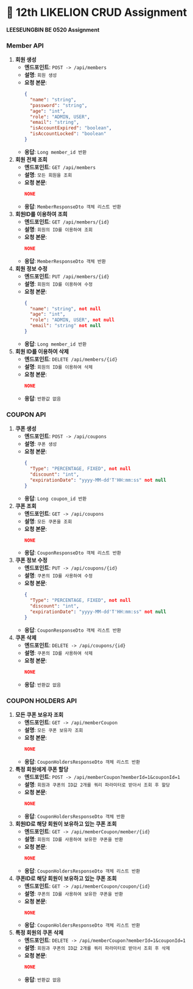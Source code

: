 # 🦁 12th LIKELION CRUD Assignment

#### **LEESEUNGBIN BE  0520 Assignment**

### Member API
1. **회원 생성**
    - **엔드포인트**: `POST -> /api/members`
    - **설명**: `회원 생성`
    - **요청 본문**:
        ```json
        {
          "name": "string",
          "password": "string",
          "age": "int",
          "role": "ADMIN, USER",
          "email": "string",
          "isAccountExpired": "boolean",
          "isAccountLocked": "boolean"
        }
        ```
    - **응답**: `Long member_id 반환`
2. **회원 전체 조희**
    - **엔드포인트**: `GET /api/members`
    - **설명**: `모든 회원을 조회`
    - **요청 본문**:
        ```json
        NONE
        ```
    - **응답**: `MemberResponseDto 객체 리스트 반환`
3. **회원ID를 이용하여 조희**
    - **엔드포인트**: `GET /api/members/{id}`
    - **설명**: `회원의 ID를 이용하여 조회`
    - **요청 본문**:
        ```json
        NONE
        ```
    - **응답**: `MemberResponseDto 객체 반환`
3. **회원 정보 수정**
    - **엔드포인트**: `PUT /api/members/{id}`
    - **설명**: `회원의 ID를 이용하여 수정`
    - **요청 본문**:
        ```json
	    {
          "name": "string", not null
          "age": "int",
          "role": "ADMIN, USER", not null
          "email": "string" not null
        }
        ```
    - **응답**: `Long member_id 반환`
4. **회원 ID를 이용하여 삭제**
    - **엔드포인트**: `DELETE /api/members/{id}`
    - **설명**: `회원의 ID를 이용하여 삭제`
    - **요청 본문**:
        ```json
	    NONE
        ```
    - **응답**: `반환값 없음`
### COUPON API
1. **쿠폰 생성**
    - **엔드포인트**: `POST -> /api/coupons`
    - **설명**: `쿠폰 생성`
    - **요청 본문**:
        ```json
        {
          "Type": "PERCENTAGE, FIXED", not null
          "discount": "int",
          "expirationDate": "yyyy-MM-dd'T'HH:mm:ss" not null
        }
        ```
    - **응답**: `Long coupon_id 반환`
2. **쿠폰 조회**
    - **엔드포인트**: `GET -> /api/coupons`
    - **설명**: `모든 쿠폰을 조회`
    - **요청 본문**:
        ```json
        NONE
        ```
    - **응답**: `CouponResponseDto 객체 리스트 반환`
3. **쿠폰 정보 수정**
    - **엔드포인트**: `PUT -> /api/coupons/{id}`
    - **설명**: `쿠폰의 ID를 사용하여 수정`
    - **요청 본문**:
        ```json
        {
          "Type": "PERCENTAGE, FIXED", not null
          "discount": "int",
          "expirationDate": "yyyy-MM-dd'T'HH:mm:ss" not null
        }
        ```
    - **응답**: `CouponResponseDto 객체 리스트 반환`
4. **쿠폰 삭제**
    - **엔드포인트**: `DELETE -> /api/coupons/{id}`
    - **설명**: `쿠폰의 ID를 사용하여 삭제`
    - **요청 본문**:
        ```json
        NONE
        ```
    - **응답**: `반환값 없음`
### COUPON HOLDERS API
1. **모든 쿠폰 보유자 조회**
    - **엔드포인트**: `GET -> /api/memberCoupon`
    - **설명**: `모든 쿠폰 보유자 조회`
    - **요청 본문**:
        ```json
        NONE
        ```
    - **응답**: `CouponHoldersResponseDto 객체 리스트 반환`
2. **특정 회원에게 쿠폰 할당**
    - **엔드포인트**: `POST -> /api/memberCoupon?memberId=1&couponId=1`
    - **설명**: `회원과 쿠폰의 ID값 2개를 쿼리 파라미터로 받아서 조회 후 할당`
    - **요청 본문**:
        ```json
        NONE
        ```
    - **응답**: `CouponHoldersResponseDto 객체 반환`
3. **회원ID로 해당 회원이 보유하고 있는 쿠폰 조회**
    - **엔드포인트**: `GET -> /api/memberCoupon/member/{id}`
    - **설명**: `회원의 ID를 사용하여 보유한 쿠폰을 반환`
    - **요청 본문**:
        ```json
        NONE
        ```
    - **응답**: `CouponHoldersResponseDto 객체 리스트 반환`
4. **쿠폰ID로 해당 회원이 보유하고 있는 쿠폰 조회**
    - **엔드포인트**: `GET -> /api/memberCoupon/coupon/{id}`
    - **설명**: `쿠폰의 ID를 사용하여 보유한 쿠폰을 반환`
    - **요청 본문**:
        ```json
        NONE
        ```
    - **응답**: `CouponHoldersResponseDto 객체 리스트 반환`
4. **특정 회원의 쿠폰 삭제**
    - **엔드포인트**: `DELETE -> /api/memberCoupon?memberId=1&couponId=1`
    - **설명**: `회원과 쿠폰의 ID값 2개를 쿼리 파라미터로 받아서 조회 후 삭제`
    - **요청 본문**:
        ```json
        NONE
        ```
    - **응답**: `반환값 없음`

